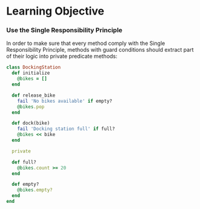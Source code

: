 # Learning Objective

### Use the Single Responsibility Principle

In order to make sure that every method comply with the Single Responsibility Principle, methods with guard conditions should extract part of their logic into private predicate methods:

```ruby
class DockingStation
  def initialize
    @bikes = []
  end

  def release_bike
    fail 'No bikes available' if empty?
    @bikes.pop
  end

  def dock(bike)
    fail 'Docking station full' if full?
    @bikes << bike
  end

  private

  def full?
    @bikes.count >= 20
  end

  def empty?
    @bikes.empty?
  end
end
```

